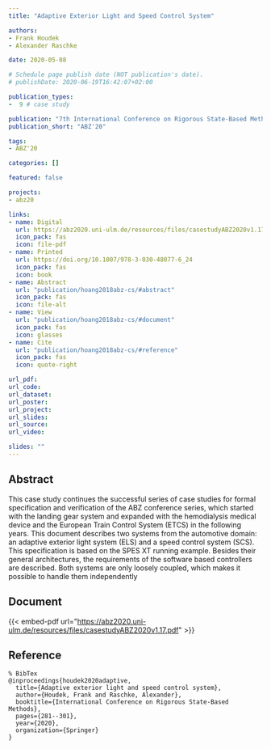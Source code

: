 ```yaml
---
title: "Adaptive Exterior Light and Speed Control System"

authors:
- Frank Houdek
- Alexander Raschke

date: 2020-05-08

# Schedule page publish date (NOT publication's date).
# publishDate: 2020-06-19T16:42:07+02:00

publication_types:
-  9 # case study

publication: "7th International Conference on Rigorous State-Based Methods (ABZ'20)"
publication_short: "ABZ'20"

tags:
- ABZ'20

categories: []

featured: false

projects:
- abz20

links:
- name: Digital
  url: https://abz2020.uni-ulm.de/resources/files/casestudyABZ2020v1.17.pdf
  icon_pack: fas
  icon: file-pdf
- name: Printed
  url: https://doi.org/10.1007/978-3-030-48077-6_24
  icon_pack: fas
  icon: book
- name: Abstract
  url: "publication/hoang2018abz-cs/#abstract"
  icon_pack: fas
  icon: file-alt
- name: View
  url: "publication/hoang2018abz-cs/#document"
  icon_pack: fas
  icon: glasses
- name: Cite
  url: "publication/hoang2018abz-cs/#reference"
  icon_pack: fas
  icon: quote-right

url_pdf:
url_code:
url_dataset:
url_poster:
url_project:
url_slides:
url_source:
url_video:

slides: ""
---
```


## Abstract

This case study continues the successful series of case studies for formal specification and verification of the ABZ conference series, which started with the landing gear system and expanded with the hemodialysis medical device and the European Train Control System (ETCS) in the following years. This document describes two systems from the automotive domain: an adaptive exterior light system (ELS) and a speed control system (SCS). This specification is based on the SPES XT running example. Besides their general architectures, the requirements of the software based controllers are described. Both systems are only loosely coupled, which makes it possible to handle them independently

## Document

{{< embed-pdf url="https://abz2020.uni-ulm.de/resources/files/casestudyABZ2020v1.17.pdf" >}}

## Reference

~~~
% BibTex
@inproceedings{houdek2020adaptive,
  title={Adaptive exterior light and speed control system},
  author={Houdek, Frank and Raschke, Alexander},
  booktitle={International Conference on Rigorous State-Based Methods},
  pages={281--301},
  year={2020},
  organization={Springer}
}
~~~
